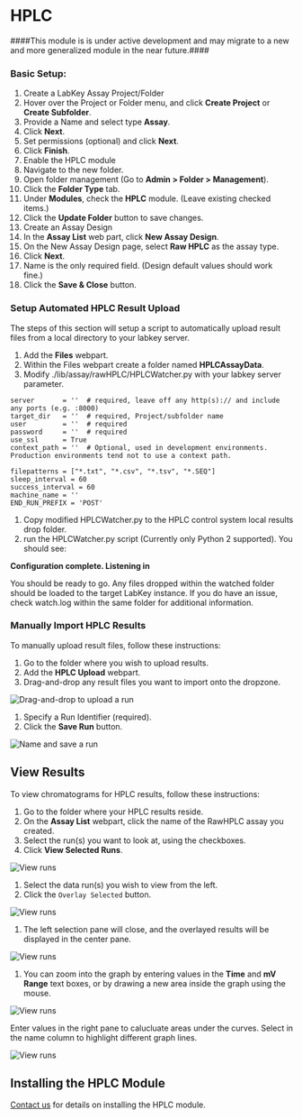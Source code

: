 # HPLC

####This module is is under active development and may migrate to a new and more generalized module in the near future.####

### Basic Setup: ###

1. Create a LabKey Assay Project/Folder
  1. Hover over the Project or Folder menu, and click **Create Project** or **Create Subfolder**.
  1. Provide a Name and select type **Assay**.
  1. Click **Next**.
  1. Set permissions (optional) and click **Next**.
  1. Click **Finish**.
1. Enable the HPLC module 
  1. Navigate to the new folder.
  1. Open folder management (Go to **Admin > Folder > Management**).
  1. Click the **Folder Type** tab.
  1. Under **Modules**, check the **HPLC** module. (Leave existing checked items.)
  1. Click the **Update Folder** button to save changes.
1. Create an Assay Design
  1.  In the **Assay List** web part, click **New Assay Design**.
  1.  On the New Assay Design page, select **Raw HPLC** as the assay type.
  1.  Click **Next**.
  1.  Name is the only required field. (Design default values should work fine.)
  1.  Click the **Save & Close** button.

### Setup Automated HPLC Result Upload  ###

The steps of this section will setup a script to automatically upload result files from a local directory to your labkey server.

1. Add the **Files** webpart.
1. Within the Files webpart create a folder named **HPLCAssayData**.
1. Modify ./lib/assay/rawHPLC/HPLCWatcher.py with your labkey server parameter.
  ```
  server       = ''  # required, leave off any http(s):// and include any ports (e.g. :8000)
  target_dir   = ''  # required, Project/subfolder name
  user         = ''  # required
  password     = ''  # required
  use_ssl      = True
  context_path = ''  # Optional, used in development environments. Production environments tend not to use a context path.
  
  filepatterns = ["*.txt", "*.csv", "*.tsv", "*.SEQ"]
  sleep_interval = 60
  success_interval = 60
  machine_name = ''
  END_RUN_PREFIX = 'POST'
  ```
1. Copy modified HPLCWatcher.py to the HPLC control system local results drop folder.
1. run the HPLCWatcher.py script   (Currently only Python 2 supported).
You should see:

**Configuration complete. Listening in <Your drop folder>**

You should be ready to go. Any files dropped within the watched folder should be loaded to the target LabKey instance.
If you do have an issue, check watch.log within the same folder for additional information.

### Manually Import HPLC Results ###

To manually upload result files, follow these instructions: 

1. Go to the folder where you wish to upload results.
1. Add the **HPLC Upload** webpart.
1. Drag-and-drop any result files you want to import onto the dropzone.

![Drag-and-drop to upload a run](https://www.labkey.org/wiki/home/Documentation/download.view?entityId=303de39a-f9df-1033-93d6-a3afb15978a8&name=hplc0.png)

1. Specify a Run Identifier (required).
1. Click the **Save Run** button.

![Name and save a run](https://www.labkey.org/wiki/home/Documentation/download.view?entityId=303de39a-f9df-1033-93d6-a3afb15978a8&name=hplc2.png)

## View Results ##

To view chromatograms for HPLC results, follow these instructions:

1. Go to the folder where your HPLC results reside.
1. On the **Assay List** webpart, click the name of the RawHPLC assay you created.
1. Select the run(s) you want to look at, using the checkboxes.
1. Click **View Selected Runs**.

![View runs](https://www.labkey.org/wiki/home/Documentation/download.view?entityId=303de39a-f9df-1033-93d6-a3afb15978a8&name=hplc3.png) 

1. Select the data run(s) you wish to view from the left.
1. Click the `Overlay Selected` button.

![View runs](https://www.labkey.org/wiki/home/Documentation/download.view?entityId=303de39a-f9df-1033-93d6-a3afb15978a8&name=hplc4.png) 

1. The left selection pane will close, and the overlayed results will be displayed in the center pane.

![View runs](https://www.labkey.org/wiki/home/Documentation/download.view?entityId=303de39a-f9df-1033-93d6-a3afb15978a8&name=hplc5.png) 

1. You can zoom into the graph by entering values in the **Time** and **mV Range** text boxes, or by drawing a new area inside the graph using the mouse.

![View runs](https://www.labkey.org/wiki/home/Documentation/download.view?entityId=303de39a-f9df-1033-93d6-a3afb15978a8&name=hplc6.png) 

Enter values in the right pane to calucluate areas under the curves. Select in the name column to highlight different graph lines.

![View runs](https://www.labkey.org/wiki/home/Documentation/download.view?entityId=303de39a-f9df-1033-93d6-a3afb15978a8&name=hplc7.png) 

## Installing the HPLC Module ##

[Contact us](https://www.labkey.com/company/contact-us) for details on installing the HPLC module.
